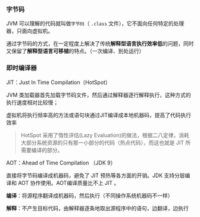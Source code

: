 ### 字节码

JVM 可以理解的代码就叫做`字节码`（ `.class` 文件），它不面向任何特定的处理器，只面向虚拟机。

通过字节码的方式，在一定程度上解决了传统**解释型语言执行效率低**的问题，同时又保留了**解释型语言可移植**的特点。（一次编译、到处运行）



### 即时编译器

JIT：Just In Time Compilation（HotSpot）

JVM 类加载器首先加载字节码文件，然后通过解释器逐行解释执行，这种方式的执行速度相对比较慢；

虚拟机将执行频率高的方法或语句块通过JIT编译成本地机器码，提高了代码执行效率

> HotSpot 采用了惰性评估(Lazy Evaluation)的做法，根据二八定律，消耗大部分系统资源的只有那一小部分的代码（热点代码），而这也就是 JIT 所需要编译的部分。



AOT：Ahead of Time Compilation （JDK 9）

直接将字节码编译成机器码，避免了 JIT 预热等各方面的开销。JDK 支持分层编译和 AOT 协作使用。AOT编译质量比不上 JIT 。



**编译**：将源程序翻译成机器码，然后执行（不同操作系统机器码不一样）

**解释**：不产生目标代码，由解释器逐条地取出源程序中的语句，边翻译，边执行